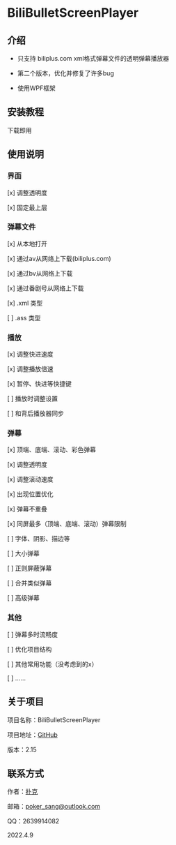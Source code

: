 # BiliBulletScreenPlayer

## 介绍

* 只支持 biliplus.com xml格式弹幕文件的透明弹幕播放器

* 第二个版本，优化并修复了许多bug

* 使用WPF框架

## 安装教程

下载即用

## 使用说明

### 界面

[x] 调整透明度

[x] 固定最上层

### 弹幕文件

[x] 从本地打开

[x] 通过av从网络上下载(biliplus.com)

[x] 通过bv从网络上下载

[x] 通过番剧号从网络上下载

[x] .xml 类型

[ ] .ass 类型

### 播放

[x] 调整快进速度

[x] 调整播放倍速

[x] 暂停、快进等快捷键

[ ] 播放时调整设置

[ ] 和背后播放器同步

### 弹幕

[x] 顶端、底端、滚动、彩色弹幕

[x] 调整透明度

[x] 调整滚动速度

[x] 出现位置优化

[x] 弹幕不重叠

[x] 同屏最多（顶端、底端、滚动）弹幕限制

[ ] 字体、阴影、描边等

[ ] 大小弹幕

[ ] 正则屏蔽弹幕

[ ] 合并类似弹幕

[ ] 高级弹幕

### 其他

[ ] 弹幕多时流畅度

[ ] 优化项目结构

[ ] 其他常用功能（没考虑到的x）

[ ] ……

## 关于项目

项目名称：BiliBulletScreenPlayer

项目地址：[GitHub](https://github.com/Poker-sang/BiliBulletScreenPlayer)

版本：2.15

## 联系方式

作者：[扑克](https://github.com/Poker-sang)

邮箱：poker_sang@outlook.com

QQ：2639914082

2022.4.9
